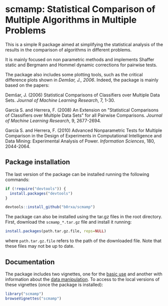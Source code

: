 # scmamp: Statistical Comparison of Multiple Algorithms in Multiple Problems
This is a simple R package aimed at simplifying the statistical analysis of the results in the comparison of algorithms in different problems.

It is mainly focused on non parametric methods and implements Shaffer static and Bergmann and Hommel dynamic corrections for pairwise tests.

The package also includes some plotting tools, such as the critical difference plots shown in _Demšar, J., 2006_. Indeed, the package is mainly based on the papers:

Demšar, J. (2006) Statistical Comparisons of Classifiers over Multiple Data Sets. _Journal of Machine Learning Research_, 7, 1-30.

García S. and Herrera, F. (2008) An Extension on "Statistical Comparisons of Classifiers over Multiple Data Sets" for all Pairwise Comparisons. _Journal of Machine Learning Research_, 9, 2677-2694.

García S. and Herrera, F. (2010) Advanced Nonparametric Tests for Multiple Comparison in the Design of Experiments in Computational Intelligence and Data Mining: Experimental Analysis of Power. _Information Sciences_, 180, 2044-2064.


## Package installation

The last version of the package can be installed running the following commands:

```r
if (!require("devtools")) {
  install.packages("devtools")
}

devtools::install_github("b0rxa/scmamp")
```
The package can also be installed using the tar.gz files in the root directory. First, download the `scmamp_*.tar.gz` file and install it running:

```r
install.packages(path.tar.gz.file, reps=NULL)
```

where `path.tar.gz.file` refers to the path of the downloaded file. Note that these files may not be up to date.


## Documentation

The package includes two vignettes, one for the [basic use](http://htmlpreview.github.io/?https://github.com/b0rxa/scmamp/blob/master/inst/doc/Statistical_assessment_of_the_differences.html) and another with information about the [data manipulation](http://htmlpreview.github.io/?https://raw.githubusercontent.com/b0rxa/scmamp/master/inst/doc/Data_loading_and_manipulation.html). To access to the local versions of these vignettes (once the package is installed):

```r
library("scmamp")
browseVignettes("scmamp")
``` 
